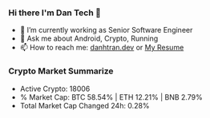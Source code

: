 ### Hi there I'm Dan Tech 👋

- 🔭 I’m currently working as Senior Software Engineer
- 💬 Ask me about Android, Crypto, Running 
- 📫 How to reach me: <a href="https://danhtran.dev" target="_blank">danhtran.dev</a> or <a href="Dan-Resume.pdf" target="_blank">My Resume</a>

### Crypto Market Summarize
- Active Crypto: 18006
- % Market Cap: BTC 58.54% | ETH 12.21% | BNB 2.79%
- Total Market Cap Changed 24h: 0.28%
